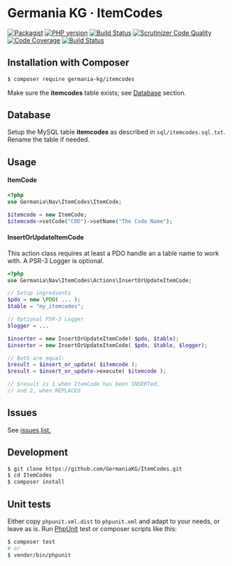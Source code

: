 # Germania KG · ItemCodes

[![Packagist](https://img.shields.io/packagist/v/germania-kg/itemcodes.svg?style=flat)](https://packagist.org/packages/germania-kg/itemcodes)
[![PHP version](https://img.shields.io/packagist/php-v/germania-kg/itemcodes.svg)](https://packagist.org/packages/germania-kg/itemcodes)
[![Build Status](https://img.shields.io/travis/GermaniaKG/ItemCodes.svg?label=Travis%20CI)](https://travis-ci.org/GermaniaKG/ItemCodes)
[![Scrutinizer Code Quality](https://scrutinizer-ci.com/g/GermaniaKG/ItemCodes/badges/quality-score.png?b=master)](https://scrutinizer-ci.com/g/GermaniaKG/ItemCodes/?branch=master)
[![Code Coverage](https://scrutinizer-ci.com/g/GermaniaKG/ItemCodes/badges/coverage.png?b=master)](https://scrutinizer-ci.com/g/GermaniaKG/ItemCodes/?branch=master)
[![Build Status](https://scrutinizer-ci.com/g/GermaniaKG/ItemCodes/badges/build.png?b=master)](https://scrutinizer-ci.com/g/GermaniaKG/ItemCodes/build-status/master)


## Installation with Composer

```bash
$ composer require germania-kg/itemcodes
```

Make sure the **itemcodes** table exists; see [Database](#database) section.


## Database

Setup the MySQL table **itemcodes** as described in `sql/itemcodes.sql.txt`.
Rename the table if needed. 

## Usage

#### ItemCode

```php
<?php
use Germania\Nav\ItemCodes\ItemCode;

$itemcode = new ItemCode;
$itemcode->setCode("COD")->setName("The Code Name");
```


#### InsertOrUpdateItemCode

This action class requires at least a PDO handle an a table name to work with. A PSR-3 Logger is optional.

```php
<?php
use Germania\Nav\ItemCodes\Actions\InsertOrUpdateItemCode;

// Setup ingredients
$pdo = new \PDO( ... );
$table = "my_itemcodes";

// Optional PSR-3 Logger
$logger = ...

$inserter = new InsertOrUpdateItemCode( $pdo, $table);
$inserter = new InsertOrUpdateItemCode( $pdo, $table, $logger);

// Both are equal:
$result = $insert_or_update( $itemcode );
$result = $insert_or_update->execute( $itemcode );

// $result is 1 when ItemCode has been INSERTed,
// and 2, when REPLACEd
```

## Issues

See [issues list.][i0]


[i0]: https://github.com/GermaniaKG/ItemCodes/issues
[i1]: https://github.com/GermaniaKG/ItemCodes/issues/1
[i2]: https://github.com/GermaniaKG/ItemCodes/issues/2

## Development

```bash
$ git clone https://github.com/GermaniaKG/ItemCodes.git
$ cd ItemCodes
$ composer install
```

## Unit tests

Either copy `phpunit.xml.dist` to `phpunit.xml` and adapt to your needs, or leave as is. Run [PhpUnit](https://phpunit.de/) test or composer scripts like this:

```bash
$ composer test
# or
$ vendor/bin/phpunit
```

